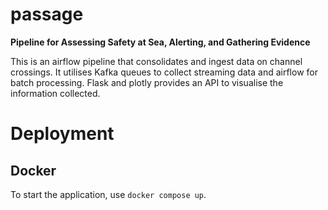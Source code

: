 # passage
**Pipeline for Assessing Safety at Sea, Alerting, and Gathering Evidence**

This is an airflow pipeline that consolidates and ingest data on channel crossings.
It utilises Kafka queues to collect streaming data and airflow for batch processing.
Flask and plotly provides an API to visualise the information collected. 

# Deployment

## Docker

To start the application, use `docker compose up`.

